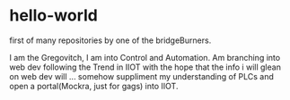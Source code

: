# hello-world
first of many repositories by one of the bridgeBurners.

I am the Gregovitch, I am into Control and Automation. Am branching into web dev following the Trend in IIOT with the hope that the info i will glean on web dev will ... somehow suppliment my understanding of PLCs and open a portal(Mockra, just for gags) into IIOT.
